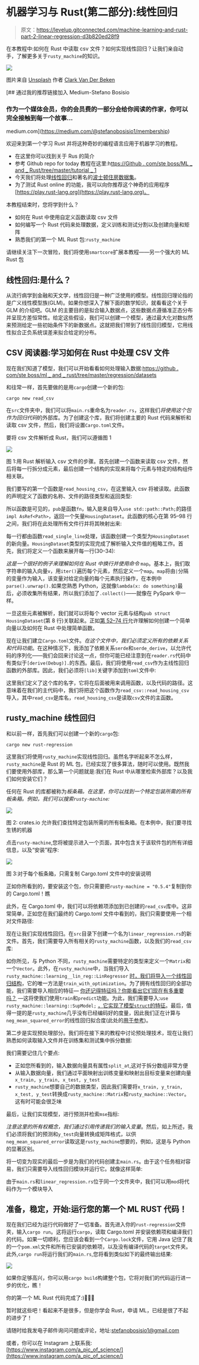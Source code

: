 # 机器学习与 Rust(第二部分):线性回归

> 原文：<https://levelup.gitconnected.com/machine-learning-and-rust-part-2-linear-regression-d3b820ed28f9>

在本教程中:如何在 Rust 中读取 csv 文件？如何实现线性回归？让我们亲自动手，了解更多关于`rusty_machine`的知识。

![](img/019f05d400089c3f1e811b8ca5adfd20.png)

图片来自 [Unsplash](https://unsplash.com/photos/uGGy672VX1E) 作者 [Clark Van Der Beken](https://unsplash.com/@snapsbyclark)

[](https://medium.com/@stefanobosisio1/membership) [## 通过我的推荐链接加入 Medium-Stefano Bosisio

### 作为一个媒体会员，你的会员费的一部分会给你阅读的作家，你可以完全接触到每一个故事…

medium.com](https://medium.com/@stefanobosisio1/membership) 

欢迎来到第一个学习 Rust 并将这种奇妙的编程语言应用于机器学习的教程。

*   在这里你可以找到关于 Rus 的简介
*   参考 Github repo for today 教程在这里:h[ttps://Github . com/ste boss/ML _ and _ Rust/tree/master/tutorial _ 1](https://github.com/Steboss/ML_and_Rust/tree/master/tutorial_1)
*   今天我们将处理[线性回归](https://en.wikipedia.org/wiki/Linear_regression)和著名的[波士顿住房数据集](https://www.cs.toronto.edu/~delve/data/boston/bostonDetail.html)。
*   为了测试 Rust online 的功能，我可以向你推荐这个神奇的应用程序[https://play.rust-lang.org](https://play.rust-lang.org)。

本教程结束时，您将学到什么？

*   如何在 Rust 中使用自定义函数读取 csv 文件
*   如何编写一个 Rust 代码来处理数据，定义训练和测试分割以及创建向量和矩阵
*   熟悉我们的第一个 ML Rust 包:`rusty_machine`

请继续关注下一次冒险，我们将使用`smartcore`扩展本教程——另一个强大的 ML Rust 包

## 线性回归:是什么？

从流行病学到金融和天文学，线性回归是一种广泛使用的模型。线性回归理论指的是广义线性模型族(GLM)。如果你想深入了解下面的数学知识，就看看这个关于 GLM 的介绍吧。GLM 的主要目的是拟合输入数据点，这些数据点遵循准正态分布并呈现方差恒常性。给定这些假设，我们可以创建一个模型，通过最大化对数似然来预测给定一些初始条件下的新数据点。这就把我们带到了线性回归模型，它用线性拟合正负系统误差来拟合给定的分布。

## CSV 阅读器:学习如何在 Rust 中处理 CSV 文件

现在我们知道了模型，我们可以开始看看如何处理输入数据:[https://github . com/ste boss/ml _ and _ rust/tree/master/regression/datasets](https://github.com/Steboss/ML_and_Rust/tree/master/tutorial_1/regression/datasets)

和往常一样，首先要做的是用`cargo`创建一个新的包:

```
cargo new read_csv
```

在`src`文件夹中，我们可以将`main.rs`重命名为`reader.rs`，这样我们*将使用这个包作为回归代码*的外部库。为了创建这个库，我们将创建主要的 Rust 代码来解析和读取 csv 文件，然后，我们将设置`Cargo.toml`文件。

要将 csv 文件解析成 Rust，我们可以遵循图 1

![](img/4c091c7ab3ddf7f71fdfc16d0db07f2e.png)

图 1:用 Rust 解析输入 csv 文件的步骤。首先创建一个函数来读取 csv 文件，然后将每一行拆分成元素，最后创建一个结构的实现来将每个元素与特定的结构组件相关联。

我们要写的第一个函数是`read_housing_csv`，在这里输入 csv 将被读取。此函数的声明定义了函数的名称、文件的路径类型和返回类型:

所以函数是可见的，`pub`是函数`fn`，输入是来自导入`use std::path::Path;`的路径`impl AsRef<Path>`，返回一个矢量`HousingDataset`。此函数的核心在第 95–98 行之间，我们将在此处理所有文件行并将其映射出来:

每一行都由函数`read_single_line`处理，该函数创建一个类型为`HousingDataset`的新向量。`HousingDataset`类型的实现完成了解析输入文件值的粗略工作。首先，我们将定义一个函数来展开每一行(30–34):

*这是一个很好的例子来理解如何在 Rust 中换行并使用命令* `map`。基本上，我们取字符串的输入向量`v`，用`iter()`遍历每个元素，然后定义一个`map`。`map`将由`|`分隔的变量作为输入，该变量对给定向量的每个元素执行操作，在本例中`parse().unwrap().`如果您熟悉 Python，这就像`lambda(x: do something)`最后，必须收集所有结果，所以我们添加了`.collect()`——就像在 PySpark 中一样。

一旦这些元素被解析，我们就可以将每个 vector 元素与结构`pub struct HousingDataset`(第 8 行)关联起来。正如[第 52–74 行](/machine-learning-and-rust-part-1-getting-started-745885771bc2#L52)允许理解如何创建一个简单向量以及如何在 Rust 中处理简单函数。

现在让我们建立`Cargo.toml`文件。*在这个文件中，我们必须定义所有的依赖关系和代码功能*。在这种情况下，我添加了依赖关系`serde`和`serde_derive`，以允许代码的序列化——我们会回来讨论这一点，但你可能已经注意到在`reader.rs`代码中有类似于`[derive(Debug)].`的东西。最后，我们将使用`read_csv`作为主线性回归函数的外部库。因此，我们必须将`[lib]`关键字添加到`toml`文件中:

这里我们定义了这个库的名字，它将在后面被用来调用函数，以及代码的路径。这意味着在我们的主代码中，我们将把这个函数作为`read_csv::read_housing_csv`导入，其中`read_csv`是库名，`read_housing_csv`是读取`csv`文件的主函数。

## rusty_machine 线性回归

和以前一样，首先我们可以创建一个新的`cargo`包:

```
cargo new rust-regression
```

这里我们将使用`rusty_machine`实现线性回归。虽然名字听起来不怎么样，`rusty_machine`是 Rust 的 ML 包，已经实现了很多算法，随时可以使用。既然我们要使用外部库，那么第一个问题就是:我们在 Rust 中从哪里检索外部库？以及我们如何安装它们？

任何在 Rust 的库都被称为*板条箱。在这里，你可以找到一个特定包装所需的所有板条箱。例如，我们可以搜索`rusty-machine`:*

![](img/2fea4d059da39e17703d65c5ab119ade.png)

图 2: crates.io 允许我们查找特定包装所需的所有板条箱。在本例中，我们要寻找生锈的机器

点击`rusty-machine`,您将被提示进入一个页面，其中包含关于该软件包的所有详细信息，以及“安装”程序:

![](img/6d4d2b311bab84700915d411a227fccd.png)

图 3:对于每个板条箱，只需复制 Cargo.toml 文件中的安装说明

正如你所看到的，要安装这个包，你只需要把`rusty-machine = "0.5.4"`复制到你的 Cargo.toml！瞧

此外，在 Cargo.toml 中，我们可以将依赖项添加到已创建的`read_csv`库中。这非常简单，正如您在我们最终的 Cargo.toml 文件中看到的，我们只需要使用一个相对文件路径:

现在让我们实现线性回归。在`src`目录下创建一个名为`linear_regression.rs`的新文件。首先，我们需要导入所有相关的`rusty_machine`函数，以及我们的`read_csv`库:

如你所见，与 Python 不同，`rusty_machine`需要特定的类型来定义一个`Matrix`和一个`Vector`。此外，在`rusty_machine`中，当我们导入`rusty_machine::learning__lin_reg::LinRegressor` [时，我们将导入一个线性回归结构](https://docs.rs/rusty-machine/0.3.2/i686-pc-windows-gnu/rusty_machine/learning/lin_reg/struct.LinRegressor.html)，它的唯一方法是`train_with_optimization`。为了拥有线性回归的全部功能，我们需要导入相应的特征— [你还记得特征吗？你能看出它们现在有多重要吗？](/machine-learning-and-rust-part-1-getting-started-745885771bc2) —这将使我们使用`train`和`predict`功能。为此，我们需要导入:`use rusty_machine::learning::SupModel;` [，它实现了模型`struct`的特征](https://docs.rs/rusty-machine/0.2.0/rusty_machine/learning/trait.SupModel.html)。最后，值得一提的是`rusty_machine`几乎没有已经编码好的度量，因此我们正在计算与`neg_mean_squared_error`的线性回归拟合度(此处的[用于参考](https://athemathmo.github.io/rusty-machine/doc/rusty_machine/analysis/score/fn.neg_mean_squared_error.html))。

第二步是实现预处理部分。我们将在接下来的教程中讨论预处理技术，现在让我们熟悉如何读取输入文件并在训练集和测试集中拆分数据:

我们需要记住几个要点:

*   正如您所看到的，输入数据向量具有属性`split_at`,这对于拆分数组非常方便
*   从输入数据向量，我们通过平面映射出训练变量和映射出目标变量来创建向量`x_train, y_train, x_test, y_test`
*   `rusty_machine`想要自己的数据类型，因此我们需要将`x_train, y_train, x_test, y_test`转换成`rusty_machine::Matrix`和`rusty_machine::Vector`。这有时可能会很乏味

最后，让我们实现模型，进行预测并检索`mse`指标:

*注意这里的所有权概念，我们通过引用传递我们的输入变量*。然后，如上所述，我们必须将我们的预测和`y_test`向量转换成矩阵格式，以供`neg_mean_squared_error`读取这是`rusty_machine`想要的，例如，这是与 Python 的显著区别。

将一切变为现实的最后一步是为我们的代码创建主`main.rs`。由于这个任务相对容易，我们只需要导入线性回归模块并运行它。就像这样简单:

由于`main.rs`和`linear_regression.rs`位于同一个文件夹中，我们可以用`mod`将代码作为一个模块导入

## 准备，稳定，开始:运行您的第一个 ML RUST 代码！

现在我们已经为运行代码做好了一切准备。首先进入你的`rust-regression`文件夹，输入`cargo run`。这将运行`cargo`，读取 Cargo.toml 并安装依赖项和编译我们的代码。如果一切顺利，您应该会看到一个`Cargo.lock`文件，它用 Java 记住了我的一个`pom.xml`文件和所有已安装的依赖项，以及没有编译代码的`target`文件夹。此外,`cargo run`将运行我们的`main.rs`,您将看到类似如下的最终输出结果:

![](img/72585dff10c73f241c7039d8af7b7858.png)

如果你足够高兴，你可以用`cargo build`构建整个包，它将对我们的代码运行进一步的优化，瞧！

你的第一个 ML Rust 代码完成了:)🎊🎊🎊

暂时就这些吧！看起来不是很多，但是你学会 Rust，申请 ML，已经是很了不起的进步了！

请随时给我发电子邮件询问问题或评论，地址:stefanobosisio1@gmail.com

或者，你可以在 Instagram 上联系我:[https://www.instagram.com/a_pic_of_science/](https://www.instagram.com/a_pic_of_science/)